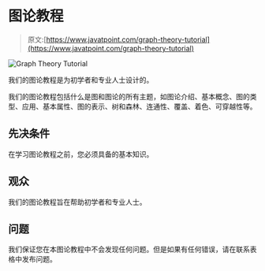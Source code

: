 # 图论教程

> 原文:[https://www.javatpoint.com/graph-theory-tutorial](https://www.javatpoint.com/graph-theory-tutorial)

![Graph Theory Tutorial](../Images/410bf0d3605f16a183712b474706fff1.png)

我们的图论教程是为初学者和专业人士设计的。

我们的图论教程包括什么是图和图论的所有主题，如图论介绍、基本概念、图的类型、应用、基本属性、图的表示、树和森林、连通性、覆盖、着色、可穿越性等。

## 先决条件

在学习图论教程之前，您必须具备的基本知识。

## 观众

我们的图论教程旨在帮助初学者和专业人士。

## 问题

我们保证您在本图论教程中不会发现任何问题。但是如果有任何错误，请在联系表格中发布问题。